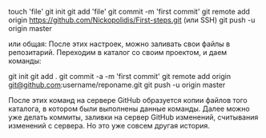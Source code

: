 touch 'file'
git init
git add 'file'
git commit -m 'first commit'
git remote add origin https://github.com/Nickopolidis/First-steps.git (или SSH)
git push -u origin master

или общая:
После этих настроек, можно заливать свои файлы в репозитарий. Переходим в каталог со своим проектом, и даем команды:
 
git init
git add .
git commit -a -m 'first commit'
git remote add origin git@github.com:username/reponame.git
git push -u origin master

После этих команд на сервере GitHub образуется копии файлов того каталога, в котором были выполнены данные команды. Далее можно уже делать коммиты, заливки на сервер GitHub изменений, считывания изменений с сервера. Но это уже совсем другая история.
